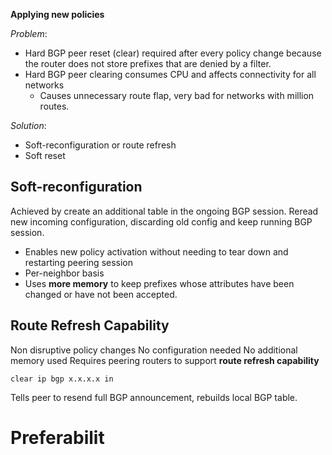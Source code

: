 
**Applying new policies**

*Problem*:
* Hard BGP peer reset (clear) required after every policy change because the router does not store prefixes that are denied by a filter.
* Hard BGP peer clearing consumes CPU and affects connectivity for all networks
	* Causes unnecessary route flap, very bad for networks with million routes.

*Solution*:
* Soft-reconfiguration or route refresh
* Soft reset

## Soft-reconfiguration

Achieved by create an additional table in the ongoing BGP session. Reread new incoming configuration, discarding old config and keep running BGP session.

* Enables new policy activation without needing to tear down and restarting peering session
* Per-neighbor basis
* Uses **more memory** to keep prefixes whose attributes have been changed or have not been accepted.

## Route Refresh Capability

Non disruptive policy changes
No configuration needed
No additional memory used
Requires peering routers to support **route refresh capability** 

```Command
clear ip bgp x.x.x.x in 
```
Tells peer to resend full BGP announcement, rebuilds local BGP table.

# Preferabilit